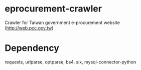 # eprocurement-crawler
Crawler for Taiwan government e-procurement website (http://web.pcc.gov.tw)

# Dependency
requests, urlparse, optparse, bs4, six, mysql-connector-python
